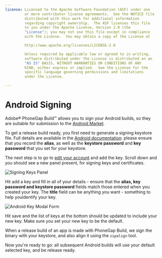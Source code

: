 ```yaml
---
license: Licensed to the Apache Software Foundation (ASF) under one
         or more contributor license agreements.  See the NOTICE file
         distributed with this work for additional information
         regarding copyright ownership.  The ASF licenses this file
         to you under the Apache License, Version 2.0 (the
         "License"); you may not use this file except in compliance
         with the License.  You may obtain a copy of the License at

         http://www.apache.org/licenses/LICENSE-2.0

         Unless required by applicable law or agreed to in writing,
         software distributed under the License is distributed on an
         "AS IS" BASIS, WITHOUT WARRANTIES OR CONDITIONS OF ANY
         KIND, either express or implied.  See the License for the
         specific language governing permissions and limitations
         under the License.

---
```


# Android Signing

Adobe® PhoneGap Build™ allows you to sign your Android builds, so they are suitable for submission to the [Android Market](http://market.android.com/).

To get a release build ready, you first need to generate a signing keystore file. Full details are available in the [Android documentation](http://developer.android.com/guide/publishing/app-signing.html): please ensure that you record the **alias**, as well as the **keystore password** and **key password** that you set for your keystore.

The next step is to go to [edit your account](/people/edit) and add the key. Scroll down and you should see a new panel present, for signing keys and certificates.

![Signing Keys Panel](img/phonegap-build/android-signing/signing-keys-panel.png)

Hit add a key and fill in all of your details - ensure that the **alias, key password and keystore password** fields match those entered when you created your key. The **title** field can be anything you want - something to help youidentify your key.

![Android Key Modal Form](img/phonegap-build/android-signing/android-key-modal.png)

Hit save and the list of keys at the bottom should be updated to include your new key. Make sure you set your new key to be the default.

When a release build of an app is made with PhoneGap Build, we sign the binary with your keystore, and also align it using the `zipalign` tool.

Now you're ready to go: all subsequent Android builds will use your default selected key, and be release ready.
